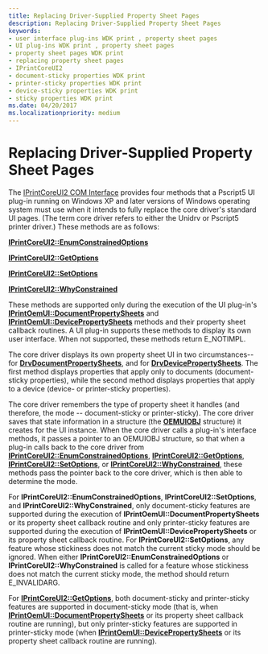 ```yaml
---
title: Replacing Driver-Supplied Property Sheet Pages
description: Replacing Driver-Supplied Property Sheet Pages
keywords:
- user interface plug-ins WDK print , property sheet pages
- UI plug-ins WDK print , property sheet pages
- property sheet pages WDK print
- replacing property sheet pages
- IPrintCoreUI2
- document-sticky properties WDK print
- printer-sticky properties WDK print
- device-sticky properties WDK print
- sticky properties WDK print
ms.date: 04/20/2017
ms.localizationpriority: medium
---
```


# Replacing Driver-Supplied Property Sheet Pages





The [IPrintCoreUI2 COM Interface](iprintcoreui2-com-interface.md) provides four methods that a Pscript5 UI plug-in running on Windows XP and later versions of Windows operating system must use when it intends to fully replace the core driver's standard UI pages. (The term core driver refers to either the Unidrv or Pscript5 printer driver.) These methods are as follows:

[**IPrintCoreUI2::EnumConstrainedOptions**](/windows-hardware/drivers/ddi/prcomoem/nf-prcomoem-iprintcoreui2-enumconstrainedoptions)

[**IPrintCoreUI2::GetOptions**](/windows-hardware/drivers/ddi/prcomoem/nf-prcomoem-iprintcoreui2-getoptions)

[**IPrintCoreUI2::SetOptions**](/windows-hardware/drivers/ddi/prcomoem/nf-prcomoem-iprintcoreui2-setoptions)

[**IPrintCoreUI2::WhyConstrained**](/windows-hardware/drivers/ddi/prcomoem/nf-prcomoem-iprintcoreui2-whyconstrained)

These methods are supported only during the execution of the UI plug-in's [**IPrintOemUI::DocumentPropertySheets**](/windows-hardware/drivers/ddi/prcomoem/nf-prcomoem-iprintoemui-documentpropertysheets) and [**IPrintOemUI::DevicePropertySheets**](/windows-hardware/drivers/ddi/prcomoem/nf-prcomoem-iprintoemui-devicepropertysheets) methods and their property sheet callback routines. A UI plug-in supports these methods to display its own user interface. When not supported, these methods return E\_NOTIMPL.

The core driver displays its own property sheet UI in two circumstances--for [**DrvDocumentPropertySheets**](/windows-hardware/drivers/ddi/winddiui/nf-winddiui-drvdocumentpropertysheets), and for [**DrvDevicePropertySheets**](/windows-hardware/drivers/ddi/winddiui/nf-winddiui-drvdevicepropertysheets). The first method displays properties that apply only to documents (document-sticky properties), while the second method displays properties that apply to a device (device- or printer-sticky properties).

The core driver remembers the type of property sheet it handles (and therefore, the mode -- document-sticky or printer-sticky). The core driver saves that state information in a structure (the [**OEMUIOBJ**](/windows-hardware/drivers/ddi/printoem/ns-printoem-_oemuiobj) structure) it creates for the UI instance. When the core driver calls a plug-in's interface methods, it passes a pointer to an OEMUIOBJ structure, so that when a plug-in calls back to the core driver from [**IPrintCoreUI2::EnumConstrainedOptions**](/windows-hardware/drivers/ddi/prcomoem/nf-prcomoem-iprintcoreui2-enumconstrainedoptions), [**IPrintCoreUI2::GetOptions**](/windows-hardware/drivers/ddi/prcomoem/nf-prcomoem-iprintcoreui2-getoptions), [**IPrintCoreUI2::SetOptions**](/windows-hardware/drivers/ddi/prcomoem/nf-prcomoem-iprintcoreui2-setoptions), or [**IPrintCoreUI2::WhyConstrained**](/windows-hardware/drivers/ddi/prcomoem/nf-prcomoem-iprintcoreui2-whyconstrained), these methods pass the pointer back to the core driver, which is then able to determine the mode.

For **IPrintCoreUI2::EnumConstrainedOptions**, **IPrintCoreUI2::SetOptions**, and **IPrintCoreUI2::WhyConstrained**, only document-sticky features are supported during the execution of **IPrintOemUI::DocumentPropertySheets** or its property sheet callback routine and only printer-sticky features are supported during the execution of **IPrintOemUI::DevicePropertySheets** or its property sheet callback routine. For **IPrintCoreUI2::SetOptions**, any feature whose stickiness does not match the current sticky mode should be ignored. When either **IPrintCoreUI2::EnumConstrainedOptions** or **IPrintCoreUI2::WhyConstrained** is called for a feature whose stickiness does not match the current sticky mode, the method should return E\_INVALIDARG.

For [**IPrintCoreUI2::GetOptions**](/windows-hardware/drivers/ddi/prcomoem/nf-prcomoem-iprintcoreui2-getoptions), both document-sticky and printer-sticky features are supported in document-sticky mode (that is, when [**IPrintOemUI::DocumentPropertySheets**](/windows-hardware/drivers/ddi/prcomoem/nf-prcomoem-iprintoemui-documentpropertysheets) or its property sheet callback routine are running), but only printer-sticky features are supported in printer-sticky mode (when [**IPrintOemUI::DevicePropertySheets**](/windows-hardware/drivers/ddi/prcomoem/nf-prcomoem-iprintoemui-devicepropertysheets) or its property sheet callback routine are running).

 

